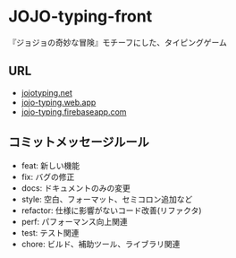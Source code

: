 # JOJO-typing-front
『ジョジョの奇妙な冒険』モチーフにした、タイピングゲーム

## URL
- [jojotyping.net](jojotyping.net)
- [jojo-typing.web.app](jojo-typing.web.app)
- [jojo-typing.firebaseapp.com](jojo-typing.firebaseapp.com)

## コミットメッセージルール
- feat: 新しい機能<br>
- fix: バグの修正<br>
- docs: ドキュメントのみの変更<br>
- style: 空白、フォーマット、セミコロン追加など<br>
- refactor: 仕様に影響がないコード改善(リファクタ)<br>
- perf: パフォーマンス向上関連<br>
- test: テスト関連<br>
- chore: ビルド、補助ツール、ライブラリ関連<br>
